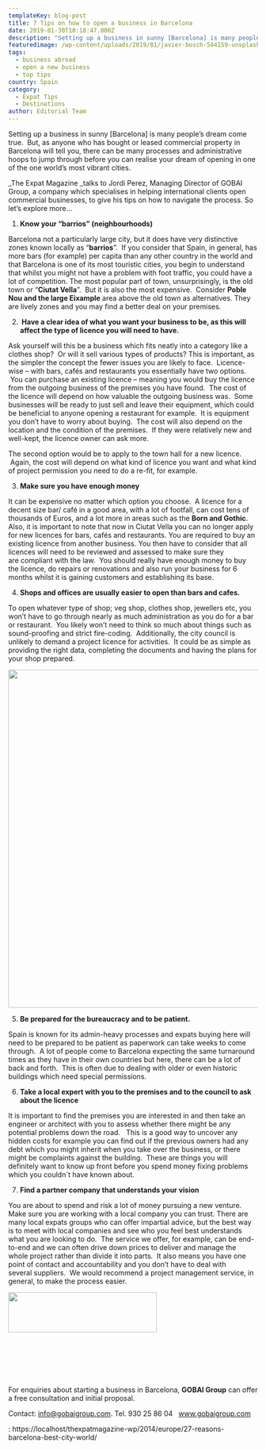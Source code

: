 ```yaml
---
templateKey: blog-post
title: 7 Tips on how to open a business in Barcelona
date: 2019-01-30T10:18:47.000Z
description: "Setting up a business in sunny [Barcelona] is many people’s dream come true.\_ But, as anyone who has bought or leased commercial property in Barcelona will tell you, there can be many processes and administrative hoops to jump through before you can realise your dream of opening in one of the one world’s most vibrant cities."
featuredimage: /wp-content/uploads/2019/01/javier-bosch-544159-unsplash.jpg
tags:
  - business abroad
  - open a new business
  - top tips
country: Spain
category:
  - Expat Tips
  - Destinations
author: Editorial Team
---
```


Setting up a business in sunny [Barcelona] is many people’s dream come true.  But, as anyone who has bought or leased commercial property in Barcelona will tell you, there can be many processes and administrative hoops to jump through before you can realise your dream of opening in one of the one world’s most vibrant cities.

\_The Expat Magazine _talks to Jordi Perez, Managing Director of GOBAI Group, a company which specialises in helping international clients open commercial businesses, to give his tips on how to navigate the process. So let&#8217;s explore more&#8230;

1.  **Know your “barrios” (neighbourhoods)**

Barcelona not a particularly large city, but it does have very distinctive zones known locally as “**barrios**”.  If you consider that Spain, in general, has more bars (for example) per capita than any other country in the world and that Barcelona is one of its most touristic cities, you begin to understand that whilst you might not have a problem with foot traffic, you could have a lot of competition. The most popular part of town, unsurprisingly, is the old town or “**Ciutat Vella**”.  But it is also the most expensive.  Consider **Poble Nou and the large Eixample** area above the old town as alternatives. They are lively zones and you may find a better deal on your premises.

<ol start="2">
  <li>
    <strong>  Have a clear idea of what you want your business to be, as this will affect the type of licence you will need to have.</strong>
  </li>
</ol>

Ask yourself will this be a business which fits neatly into a category like a clothes shop?  Or will it sell various types of products? This is important, as the simpler the concept the fewer issues you are likely to face.  Licence-wise &#8211; with bars, cafés and restaurants you essentially have two options.  You can purchase an existing licence – meaning you would buy the licence from the outgoing business of the premises you have found.  The cost of the licence will depend on how valuable the outgoing business was.  Some businesses will be ready to just sell and leave their equipment, which could be beneficial to anyone opening a restaurant for example.  It is equipment you don&#8217;t have to worry about buying.  The cost will also depend on the location and the condition of the premises.  If they were relatively new and well-kept, the licence owner can ask more.

The second option would be to apply to the town hall for a new licence.  Again, the cost will depend on what kind of licence you want and what kind of project permission you need to do a re-fit, for example.

<ol start="3">
  <li>
    <strong> Make sure you have enough money</strong>
  </li>
</ol>

It can be expensive no matter which option you choose.  A licence for a decent size bar/ café in a good area, with a lot of footfall, can cost tens of thousands of Euros, and a lot more in areas such as the **Born and Gothic**. Also, it is important to note that now in Ciutat Vella you can no longer apply for new licences for bars, cafés and restaurants. You are required to buy an existing licence from another business. You then have to consider that all licences will need to be reviewed and assessed to make sure they are compliant with the law.  You should really have enough money to buy the licence, do repairs or renovations and also run your business for 6 months whilst it is gaining customers and establishing its base.

<ol start="4">
  <li>
    <strong> Shops and offices are usually easier to open than bars and cafes.</strong>
  </li>
</ol>

To open whatever type of shop; veg shop, clothes shop, jewellers etc, you won&#8217;t have to go through nearly as much administration as you do for a bar or restaurant.  You likely won&#8217;t need to think so much about things such as sound-proofing and strict fire-coding.  Additionally, the city council is unlikely to demand a project licence for activities.  It could be as simple as providing the right data, completing the documents and having the plans for your shop prepared.

<img  src="/img/uploads/2019/01/richard-balog-647377-unsplash-1024x682.jpg" alt="" width="1024" height="682" srcset="/img/uploads/2019/01/richard-balog-647377-unsplash-1024x682.jpg 1024w, /img/uploads/2019/01/richard-balog-647377-unsplash-300x200.jpg 300w, /img/uploads/2019/01/richard-balog-647377-unsplash-768x512.jpg 768w, /img/uploads/2019/01/richard-balog-647377-unsplash-1150x766.jpg 1150w, /img/uploads/2019/01/richard-balog-647377-unsplash.jpg 1400w" sizes="(max-width: 1024px) 100vw, 1024px" />

<ol start="5">
  <li>
    <strong> Be prepared for the bureaucracy and to be patient.</strong>
  </li>
</ol>

Spain is known for its admin-heavy processes and expats buying here will need to be prepared to be patient as paperwork can take weeks to come through.  A lot of people come to Barcelona expecting the same turnaround times as they have in their own countries but here, there can be a lot of back and forth.  This is often due to dealing with older or even historic buildings which need special permissions.

<ol start="6">
  <li>
    <strong> Take a local expert with you to the premises and to the council to ask about the licence</strong>
  </li>
</ol>

It is important to find the premises you are interested in and then take an engineer or architect with you to assess whether there might be any potential problems down the road.   This is a good way to uncover any hidden costs for example you can find out if the previous owners had any debt which you might inherit when you take over the business, or there might be complaints against the building.  These are things you will definitely want to know up front before you spend money fixing problems which you couldn´t have known about.

<ol start="7">
  <li>
    <strong> Find a partner company that understands your vision</strong>
  </li>
</ol>

You are about to spend and risk a lot of money pursuing a new venture.  Make sure you are working with a local company you can trust. There are many local expats groups who can offer impartial advice, but the best way is to meet with local companies and see who you feel best understands what you are looking to do.  The service we offer, for example, can be end-to-end and we can often drive down prices to deliver and manage the whole project rather than divide it into parts.  It also means you have one point of contact and accountability and you don&#8217;t have to deal with several suppliers.  We would recommend a project management service, in general, to make the process easier.

<img  src="/img/uploads/2019/01/gobai-300x81.jpeg" alt="" width="300" height="81" srcset="/img/uploads/2019/01/gobai-300x81.jpeg 300w, /img/uploads/2019/01/gobai.jpeg 607w" sizes="(max-width: 300px) 100vw, 300px" />

&nbsp;

&nbsp;

&nbsp;

For enquiries about starting a business in Barcelona, **GOBAI Group** can offer a free consultation and initial proposal.

Contact: info@gobaigroup.com. Tel. 930 25 86 04   <span lang="ES"><span lang="EN-GB"><a href="https://www.gobaigroup.com/" target="_blank" rel="noopener">www.gobaigroup.com</a> </span></span>

: https://localhost/thexpatmagazine-wp/2014/europe/27-reasons-barcelona-best-city-world/
